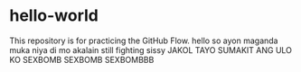 # hello-world
This repository is for practicing the GitHub Flow.
hello so ayon maganda muka niya di mo akalain still fighting sissy 
JAKOL TAYO SUMAKIT ANG ULO KO SEXBOMB SEXBOMB SEXBOMBBB
